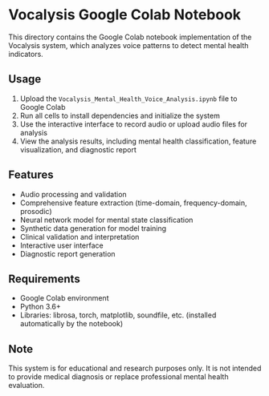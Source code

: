 # Vocalysis Google Colab Notebook

This directory contains the Google Colab notebook implementation of the Vocalysis system, which analyzes voice patterns to detect mental health indicators.

## Usage

1. Upload the `Vocalysis_Mental_Health_Voice_Analysis.ipynb` file to Google Colab
2. Run all cells to install dependencies and initialize the system
3. Use the interactive interface to record audio or upload audio files for analysis
4. View the analysis results, including mental health classification, feature visualization, and diagnostic report

## Features

- Audio processing and validation
- Comprehensive feature extraction (time-domain, frequency-domain, prosodic)
- Neural network model for mental state classification
- Synthetic data generation for model training
- Clinical validation and interpretation
- Interactive user interface
- Diagnostic report generation

## Requirements

- Google Colab environment
- Python 3.6+
- Libraries: librosa, torch, matplotlib, soundfile, etc. (installed automatically by the notebook)

## Note

This system is for educational and research purposes only. It is not intended to provide medical diagnosis or replace professional mental health evaluation.
